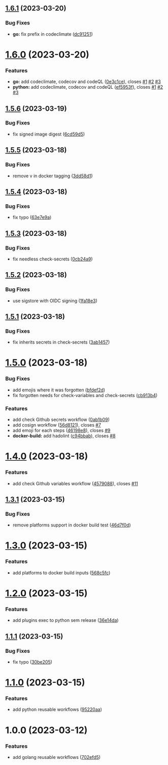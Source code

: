 ## [1.6.1](https://github.com/thibaultserti/gh-actions-reusable-workflows/compare/v1.6.0...v1.6.1) (2023-03-20)


### Bug Fixes

* **go:** fix prefix in codeclimate ([dc91251](https://github.com/thibaultserti/gh-actions-reusable-workflows/commit/dc912516418311951d92738415807c74806d7caf))

# [1.6.0](https://github.com/thibaultserti/gh-actions-reusable-workflows/compare/v1.5.6...v1.6.0) (2023-03-20)


### Features

* **go:** add codeclimate, codecov and codeQL ([0e3c1ce](https://github.com/thibaultserti/gh-actions-reusable-workflows/commit/0e3c1ce5f49cbc0abf275c9923ee76a4e4f4297a)), closes [#1](https://github.com/thibaultserti/gh-actions-reusable-workflows/issues/1) [#2](https://github.com/thibaultserti/gh-actions-reusable-workflows/issues/2) [#3](https://github.com/thibaultserti/gh-actions-reusable-workflows/issues/3)
* **python:** add codeclimate, codecov and codeQL ([ef5953f](https://github.com/thibaultserti/gh-actions-reusable-workflows/commit/ef5953fbe4accce193ba1d0539232a2d4af5a992)), closes [#1](https://github.com/thibaultserti/gh-actions-reusable-workflows/issues/1) [#2](https://github.com/thibaultserti/gh-actions-reusable-workflows/issues/2) [#3](https://github.com/thibaultserti/gh-actions-reusable-workflows/issues/3)

## [1.5.6](https://github.com/thibaultserti/gh-actions-reusable-workflows/compare/v1.5.5...v1.5.6) (2023-03-19)


### Bug Fixes

* fix signed image digest ([6cd59d5](https://github.com/thibaultserti/gh-actions-reusable-workflows/commit/6cd59d50b95298251cdc03d586b7d80909e8da97))

## [1.5.5](https://github.com/thibaultserti/gh-actions-reusable-workflows/compare/v1.5.4...v1.5.5) (2023-03-18)


### Bug Fixes

* remove v in docker tagging ([3dd58d1](https://github.com/thibaultserti/gh-actions-reusable-workflows/commit/3dd58d19822d5ef936074b1281c20a4b81923b23))

## [1.5.4](https://github.com/thibaultserti/gh-actions-reusable-workflows/compare/v1.5.3...v1.5.4) (2023-03-18)


### Bug Fixes

* fix typo ([63e7e9a](https://github.com/thibaultserti/gh-actions-reusable-workflows/commit/63e7e9ad65147263b2c6696efe44ec3e726366cf))

## [1.5.3](https://github.com/thibaultserti/gh-actions-reusable-workflows/compare/v1.5.2...v1.5.3) (2023-03-18)


### Bug Fixes

* fix needless check-secrets ([0cb24a9](https://github.com/thibaultserti/gh-actions-reusable-workflows/commit/0cb24a93e76c0ff890bfe80e15ed5b8e1e2045c9))

## [1.5.2](https://github.com/thibaultserti/gh-actions-reusable-workflows/compare/v1.5.1...v1.5.2) (2023-03-18)


### Bug Fixes

* use sigstore with OIDC signing ([1fa18e3](https://github.com/thibaultserti/gh-actions-reusable-workflows/commit/1fa18e3e4ecd5402567519062e184e709d8b61c2))

## [1.5.1](https://github.com/thibaultserti/gh-actions-reusable-workflows/compare/v1.5.0...v1.5.1) (2023-03-18)


### Bug Fixes

* fix inherits secrets in check-secrets ([3ab1457](https://github.com/thibaultserti/gh-actions-reusable-workflows/commit/3ab14576093ec8f0d9fcb81a8002f9e70dd37e49))

# [1.5.0](https://github.com/thibaultserti/gh-actions-reusable-workflows/compare/v1.4.0...v1.5.0) (2023-03-18)


### Bug Fixes

* add emojis where it was forgotten ([bfdef2d](https://github.com/thibaultserti/gh-actions-reusable-workflows/commit/bfdef2dc79eccdfad2e08d565021094689dfbe62))
* fix forgotten needs for check-variables and check-secrets ([cb913b4](https://github.com/thibaultserti/gh-actions-reusable-workflows/commit/cb913b4e1a447ec99b004ff570e031a482169a51))


### Features

* add check Github secrets workflow ([0ab1b09](https://github.com/thibaultserti/gh-actions-reusable-workflows/commit/0ab1b0961fc8f5d02a0138524bd90d209b1cd030))
* add cosign workflow ([56d8121](https://github.com/thibaultserti/gh-actions-reusable-workflows/commit/56d8121d94a0101a748616ee6bdd7d433574e9bd)), closes [#7](https://github.com/thibaultserti/gh-actions-reusable-workflows/issues/7)
* add emoji for each steps ([46198e8](https://github.com/thibaultserti/gh-actions-reusable-workflows/commit/46198e8b60fd5351f0ed120432f6683a59fedd5f)), closes [#9](https://github.com/thibaultserti/gh-actions-reusable-workflows/issues/9)
* **docker-build:** add hadolint ([c94bbab](https://github.com/thibaultserti/gh-actions-reusable-workflows/commit/c94bbabb4eacfe2afccc54aa5a9c416ea777822d)), closes [#8](https://github.com/thibaultserti/gh-actions-reusable-workflows/issues/8)

# [1.4.0](https://github.com/thibaultserti/gh-actions-reusable-workflows/compare/v1.3.1...v1.4.0) (2023-03-18)


### Features

* add check Github variables workflow ([4579088](https://github.com/thibaultserti/gh-actions-reusable-workflows/commit/4579088163d2fc96d69496afaedd427e6c030e68)), closes [#11](https://github.com/thibaultserti/gh-actions-reusable-workflows/issues/11)

## [1.3.1](https://github.com/thibaultserti/gh-actions-reusable-workflows/compare/v1.3.0...v1.3.1) (2023-03-15)


### Bug Fixes

* remove platforms support in docker build test ([46d7f0d](https://github.com/thibaultserti/gh-actions-reusable-workflows/commit/46d7f0d123bd182de751754b3138b5ebc7e411c5))

# [1.3.0](https://github.com/thibaultserti/gh-actions-reusable-workflows/compare/v1.2.0...v1.3.0) (2023-03-15)


### Features

* add platforms to docker build inputs ([568c5fc](https://github.com/thibaultserti/gh-actions-reusable-workflows/commit/568c5fc2c85c072872fed7adc2c73ae561829ddd))

# [1.2.0](https://github.com/thibaultserti/gh-actions-reusable-workflows/compare/v1.1.1...v1.2.0) (2023-03-15)


### Features

* add plugins exec to python sem release ([36e14da](https://github.com/thibaultserti/gh-actions-reusable-workflows/commit/36e14dac08c9dcabc55c83d18642a3f7e8c5831b))

## [1.1.1](https://github.com/thibaultserti/gh-actions-reusable-workflows/compare/v1.1.0...v1.1.1) (2023-03-15)


### Bug Fixes

* fix typo ([30be205](https://github.com/thibaultserti/gh-actions-reusable-workflows/commit/30be205c901f401e80b3e901e3b98f2611b7535f))

# [1.1.0](https://github.com/thibaultserti/gh-actions-reusable-workflows/compare/v1.0.0...v1.1.0) (2023-03-15)


### Features

* add python reusable workflows ([95220aa](https://github.com/thibaultserti/gh-actions-reusable-workflows/commit/95220aad44f3ba854812f0f17a23af5ba81a1c0b))

# 1.0.0 (2023-03-12)


### Features

* add golang reusable workflows ([702efd5](https://github.com/thibaultserti/gh-actions-reusable-workflows/commit/702efd57053f35e5aca59af7e92afb2ee7bb821e))
